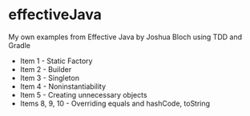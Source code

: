 # effectiveJava
My own examples from Effective Java by Joshua Bloch using TDD and Gradle  
* Item 1 - Static Factory
* Item 2 - Builder
* Item 3 - Singleton
* Item 4 - Noninstantiability
* Item 5 - Creating unnecessary objects
* Items 8, 9, 10 - Overriding equals and hashCode, toString

